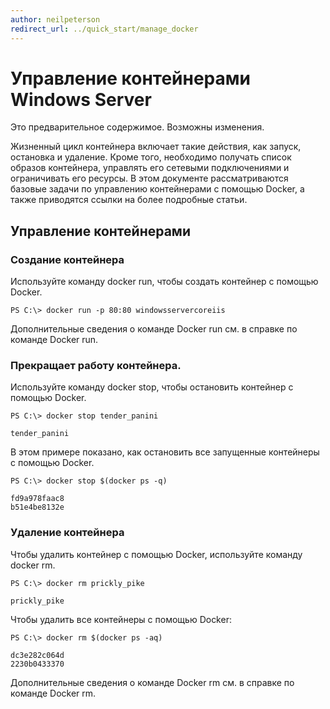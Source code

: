 ```yaml
---
author: neilpeterson
redirect_url: ../quick_start/manage_docker
---
```


# Управление контейнерами Windows Server

<g id="1" ctype="x-strong">Это предварительное содержимое. Возможны изменения.</g>

Жизненный цикл контейнера включает такие действия, как запуск, остановка и удаление. Кроме того, необходимо получать список образов контейнера, управлять его сетевыми подключениями и ограничивать его ресурсы. В этом документе рассматриваются базовые задачи по управлению контейнерами с помощью Docker, а также приводятся ссылки на более подробные статьи.

## Управление контейнерами

### Создание контейнера

Используйте команду <g id="2" ctype="x-code">docker run</g>, чтобы создать контейнер с помощью Docker.

```none
PS C:\> docker run -p 80:80 windowsservercoreiis
```

Дополнительные сведения о команде Docker <g id="2" ctype="x-code">run</g> см. в <g id="4CapsExtId1" ctype="x-link"><g id="4CapsExtId2" ctype="x-linkText">справке по команде Docker run</g><g id="4CapsExtId3" ctype="x-title"></g></g>.

### Прекращает работу контейнера.

Используйте команду <g id="2" ctype="x-code">docker stop</g>, чтобы остановить контейнер с помощью Docker.

```none
PS C:\> docker stop tender_panini

tender_panini
```

В этом примере показано, как остановить все запущенные контейнеры с помощью Docker.

```none
PS C:\> docker stop $(docker ps -q)

fd9a978faac8
b51e4be8132e
```

### Удаление контейнера

Чтобы удалить контейнер с помощью Docker, используйте команду <g id="2" ctype="x-code">docker rm</g>.

```none
PS C:\> docker rm prickly_pike

prickly_pike
```

Чтобы удалить все контейнеры с помощью Docker:

```none
PS C:\> docker rm $(docker ps -aq)

dc3e282c064d
2230b0433370
```

Дополнительные сведения о команде Docker rm см. в <g id="2CapsExtId1" ctype="x-link"><g id="2CapsExtId2" ctype="x-linkText">справке по команде Docker rm</g><g id="2CapsExtId3" ctype="x-title"></g></g>.






<!--HONumber=Apr16_HO5-->



